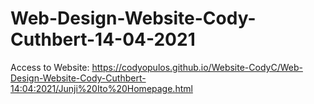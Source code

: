 # Web-Design-Website-Cody-Cuthbert-14-04-2021
Access to Website: https://codyopulos.github.io/Website-CodyC/Web-Design-Website-Cody-Cuthbert-14:04:2021/Junji%20Ito%20Homepage.html

